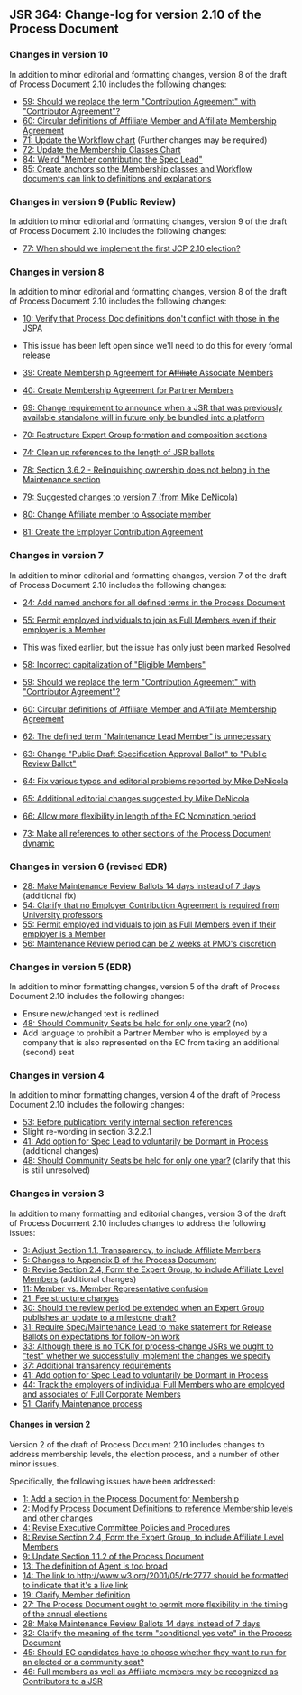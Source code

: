 ## JSR 364: Change-log for version 2.10 of the Process Document

### Changes in version 10

In addition to minor editorial and formatting changes, version 8 of the draft of Process Document 2.10 includes the following changes:

*   [59: Should we replace the term "Contribution Agreement" with "Contributor Agreement"?](https://github.com/jcp-org/jcpnext4/issues/53)
*   [60: Circular definitions of Affiliate Member and Affiliate Membership Agreement](https://github.com/jcp-org/jcpnext4/issues/54)
*   [71: Update the Workflow chart](https://github.com/jcp-org/jcpnext4/issues/65) (Further changes may be required)
*   [72: Update the Membership Classes Chart](https://github.com/jcp-org/jcpnext4/issues/66)
*   [84: Weird "Member contributing the Spec Lead"](https://github.com/jcp-org/jcpnext4/issues/78)
*   [85: Create anchors so the Membership classes and Workflow documents can link to definitions and explanations](https://github.com/jcp-org/jcpnext4/issues/79)

### Changes in version 9 (Public Review)

In addition to minor editorial and formatting changes, version 9 of the draft of Process Document 2.10 includes the following changes:

*   [77: When should we implement the first JCP 2.10 election?](https://github.com/jcp-org/jcpnext4/issues/71)

### Changes in version 8

In addition to minor editorial and formatting changes, version 8 of the draft of Process Document 2.10 includes the following changes:

*   [10: Verify that Process Doc definitions don't conflict with those in the JSPA](https://github.com/jcp-org/jcpnext4/issues/18)

*   This issue has been left open since we'll need to do this for every formal release

*   [39: Create Membership Agreement for <s>Affiliate</s> Associate Members](https://github.com/jcp-org/jcpnext4/issues/34)
*   [40: Create Membership Agreement for Partner Members](https://github.com/jcp-org/jcpnext4/issues/35)
*   [69: Change requirement to announce when a JSR that was previously available standalone will in future only be bundled into a platform](https://github.com/jcp-org/jcpnext4/issues/63)
*   [70: Restructure Expert Group formation and composition sections](https://github.com/jcp-org/jcpnext4/issues/64)
*   [74: Clean up references to the length of JSR ballots](https://github.com/jcp-org/jcpnext4/issues/68)
*   [78: Section 3.6.2 - Relinquishing ownership does not belong in the Maintenance section](https://github.com/jcp-org/jcpnext4/issues/72)
*   [79: Suggested changes to version 7 (from Mike DeNicola)](https://github.com/jcp-org/jcpnext4/issues/73)
*   [80: Change Affiliate member to Associate member](https://github.com/jcp-org/jcpnext4/issues/74)
*   [81: Create the Employer Contribution Agreement](https://github.com/jcp-org/jcpnext4/issues/75)

### Changes in version 7

In addition to minor editorial and formatting changes, version 7 of the draft of Process Document 2.10 includes the following changes:

*   [24: Add named anchors for all defined terms in the Process Document](https://github.com/jcp-org/jcpnext4/issues/24)
*   [55: Permit employed individuals to join as Full Members even if their employer is a Member](https://github.com/jcp-org/jcpnext4/issues/49)

*   This was fixed earlier, but the issue has only just been marked Resolved

*   [58: Incorrect capitalization of "Eligible Members"](https://github.com/jcp-org/jcpnext4/issues/52)
*   [59: Should we replace the term "Contribution Agreement" with "Contributor Agreement"?](https://github.com/jcp-org/jcpnext4/issues/53)
*   [60: Circular definitions of Affiliate Member and Affiliate Membership Agreement](https://github.com/jcp-org/jcpnext4/issues/54)
*   [62: The defined term "Maintenance Lead Member" is unnecessary](https://github.com/jcp-org/jcpnext4/issues/56)
*   [](https://github.com/jcp-org/jcpnext4/issues/52)[63: Change "Public Draft Specification Approval Ballot" to "Public Review Ballot"](https://github.com/jcp-org/jcpnext4/issues/57)
*   [](https://github.com/jcp-org/jcpnext4/issues/52)[64: Fix various typos and editorial problems reported by Mike DeNicola](https://github.com/jcp-org/jcpnext4/issues/58)
*   [65: Additional editorial changes suggested by Mike DeNicola](https://github.com/jcp-org/jcpnext4/issues/59)
*   [66: Allow more flexibility in length of the EC Nomination period](https://github.com/jcp-org/jcpnext4/issues/60)
*   [73: Make all references to other sections of the Process Document dynamic](https://github.com/jcp-org/jcpnext4/issues/67)

### Changes in version 6 (revised EDR)

*   [28: Make Maintenance Review Ballots 14 days instead of 7 days](https://github.com/jcp-org/jcpnext4/issues/9) (additional fix)
*   [54: Clarify that no Employer Contribution Agreement is required from University professors](https://github.com/jcp-org/jcpnext4/issues/48)
*   [55: Permit employed individuals to join as Full Members even if their employer is a Member](https://github.com/jcp-org/jcpnext4/issues/49)
*   [56: Maintenance Review period can be 2 weeks at PMO's discretion](https://github.com/jcp-org/jcpnext4/issues/50)

### Changes in version 5 (EDR)

In addition to minor formatting changes, version 5 of the draft of Process Document 2.10 includes the following changes:

*   Ensure new/changed text is redlined
*   [48: Should Community Seats be held for only one year?](https://github.com/jcp-org/jcpnext4/issues/12) (no)
*   Add language to prohibit a Partner Member who is employed by a company that is also represented on the EC from taking an additional (second) seat

### Changes in version 4

In addition to minor formatting changes, version 4 of the draft of Process Document 2.10 includes the following changes:

*   [53: Before publication: verify internal section references](https://github.com/jcp-org/jcpnext4/issues/46)
*   Slight re-wording in section 3.2.2.1
*   [41: Add option for Spec Lead to voluntarily be Dormant in Process](https://github.com/jcp-org/jcpnext4/issues/12) (additional changes)
*   [48: Should Community Seats be held for only one year?](https://github.com/jcp-org/jcpnext4/issues/12) (clarify that this is still unresolved)

### Changes in version 3

In addition to many formatting and editorial changes, version 3 of the draft of Process Document 2.10 includes changes to address the following issues:

*   [3: Adjust Section 1.1, Transparency, to include Affiliate Members](https://github.com/jcp-org/jcpnext4/issues/12)
*   [5: Changes to Appendix B of the Process Document](https://github.com/jcp-org/jcpnext4/issues/14)
*   [8: Revise Section 2.4, Form the Expert Group, to include Affiliate Level Members](https://github.com/jcp-org/jcpnext4/issues/16) (additional changes)
*   [11: Member vs. Member Representative confusion](https://github.com/jcp-org/jcpnext4/issues/32)
*   [21: Fee structure changes](https://github.com/jcp-org/jcpnext4/issues/22)
*   [30: Should the review period be extended when an Expert Group publishes an update to a milestone draft?](https://github.com/jcp-org/jcpnext4/issues/26)
*   [31: Require Spec/Maintenance Lead to make statement for Release Ballots on expectations for follow-on work](https://github.com/jcp-org/jcpnext4/issues/29)
*   [33: Although there is no TCK for process-change JSRs we ought to "test" whether we successfully implement the changes we specify](https://github.com/jcp-org/jcpnext4/issues/29)[](https://github.com/jcp-org/jcpnext4/issues/18)
*   [37: Additional transarency requirements](https://github.com/jcp-org/jcpnext4/issues/32)
*   [41: Add option for Spec Lead to voluntarily be Dormant in Process](https://github.com/jcp-org/jcpnext4/issues/29)
*   [44: Track the employers of individual Full Members who are employed and associates of Full Corporate Members](https://github.com/jcp-org/jcpnext4/issues/38)
*   [51: Clarify Maintenance process](https://github.com/jcp-org/jcpnext4/issues/45)

#### Changes in version 2

Version 2 of the draft of Process Document 2.10 includes changes to address membership levels, the election process, and a number of other minor issues.

Specifically, the following issues have been addressed:

*   [1: Add a section in the Process Document for Membership](https://github.com/jcp-org/jcpnext4/issues/10)
*   [2: Modify Process Document Definitions to reference Membership levels and other changes](https://github.com/jcp-org/jcpnext4/issues/11)
*   [4: Revise Executive Committee Policies and Procedures](https://github.com/jcp-org/jcpnext4/issues/13)
*   [8: Revise Section 2.4, Form the Expert Group, to include Affiliate Level Members](https://github.com/jcp-org/jcpnext4/issues/16)
*   [9: Update Section 1.1.2 of the Process Document](https://github.com/jcp-org/jcpnext4/issues/17)
*   [13: The definition of Agent is too broad](https://github.com/jcp-org/jcpnext4/issues/2)
*   [14: The link to http://www.w3.org/2001/05/rfc2777 should be formatted to indicate that it's a live link](https://github.com/jcp-org/jcpnext4/issues/3)
*   [19: Clarify Member definition](https://github.com/jcp-org/jcpnext4/issues/4)
*   [27: The Process Document ought to permit more flexibility in the timing of the annual elections](https://github.com/jcp-org/jcpnext4/issues/8)
*   [28: Make Maintenance Review Ballots 14 days instead of 7 days](https://github.com/jcp-org/jcpnext4/issues/9)
*   [32: Clarify the meaning of the term "conditional yes vote" in the Process Document](https://github.com/jcp-org/jcpnext4/issues/28)
*   [45: Should EC candidates have to choose whether they want to run for an elected or a community seat?](https://github.com/jcp-org/jcpnext4/issues/39)
*   [46: Full members as well as Affiliate members may be recognized as Contributors to a JSR](https://github.com/jcp-org/jcpnext4/issues/40)